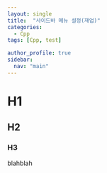 ```yaml
---
layout: single
title:  "사이드바 메뉴 설정(재업)"
categories:
  - Cpp
tags: [Cpp, test]

author_profile: true
sidebar:
  nav: "main"
---
```


# H1
## H2
### H3
blahblah
